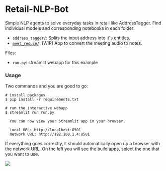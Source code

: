 # Retail-NLP-Bot

Simple NLP agents to solve everyday tasks in retail like AddressTagger. Find individual models and corresponding notebooks in each folder:
- [`address_tagger/`](./address_tagger/): Splits the input address into it's entities.
- [`meet_reduce/`](./meet_reduce/): [WIP] App to convert the meeting audio to notes.

Files:
- `run.py`: streamlit webapp for this example

### Usage

Two commands and you are good to go:
```
# install packages
$ pip install -r requirements.txt

# run the interactive webapp
$ streamlit run run.py

  You can now view your Streamlit app in your browser.

  Local URL: http://localhost:8501
  Network URL: http://192.168.1.4:8501

```

If everything goes correctly, it should automatically open up a browser with the network URL. On the left you will see the build apps, select the one that you want to use.

<img src="./usage.gif">
